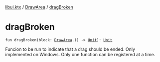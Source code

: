 [libui.ktx](../index.md) / [DrawArea](index.md) / [dragBroken](./drag-broken.md)

# dragBroken

`fun dragBroken(block: `[`DrawArea`](index.md)`.() -> `[`Unit`](https://kotlinlang.org/api/latest/jvm/stdlib/kotlin/-unit/index.html)`): `[`Unit`](https://kotlinlang.org/api/latest/jvm/stdlib/kotlin/-unit/index.html)

Funcion to be run to indicate that a drag should be ended. Only implemented on Windows.
Only one function can be registered at a time.

